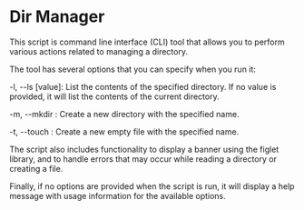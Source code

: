 # Dir Manager

This script is command line interface (CLI) tool that allows you to perform various actions related to managing a directory.

The tool has several options that you can specify when you run it:

-l, --ls [value]: List the contents of the specified directory. If no value is provided, it will list the contents of the current directory.

-m, --mkdir <value>: Create a new directory with the specified name.

-t, --touch <value>: Create a new empty file with the specified name.

The script also includes functionality to display a banner using the figlet library, and to handle errors that may occur while reading a directory or creating a file.

Finally, if no options are provided when the script is run, it will display a help message with usage information for the available options.
